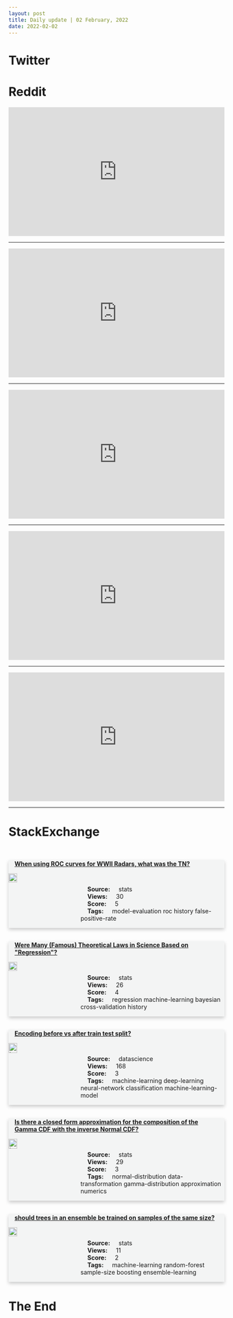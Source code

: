 ```yaml
---
layout: post
title: Daily update | 02 February, 2022
date: 2022-02-02
---
```


<script async src="https://platform.twitter.com/widgets.js" charset="utf-8"></script>


<script src='https://storage.ko-fi.com/cdn/scripts/overlay-widget.js'></script>
<script>
  kofiWidgetOverlay.draw('themldojo', {
    'type': 'floating-chat',
    'floating-chat.donateButton.text': 'Support me',
    'floating-chat.donateButton.background-color': '#f45d22',
    'floating-chat.donateButton.text-color': '#fff'
  });
</script>

# Twitter 

<blockquote class="twitter-tweet"><a href="https://twitter.com/tasleemarifk/status/1488497039659143168"></a></blockquote>

<blockquote class="twitter-tweet"><a href="https://twitter.com/TDataScience/status/1488395692435464192"></a></blockquote>

<blockquote class="twitter-tweet"><a href="https://twitter.com/Raspberry_Pi/status/1488449972366368768"></a></blockquote>

<blockquote class="twitter-tweet"><a href="https://twitter.com/TensorFlow/status/1488557762200096768"></a></blockquote>

<blockquote class="twitter-tweet"><a href="https://twitter.com/DuckDuckGo/status/1488524292266635269"></a></blockquote>

<blockquote class="twitter-tweet"><a href="https://twitter.com/GoogleAI/status/1488581711248207879"></a></blockquote>

<blockquote class="twitter-tweet"><a href="https://twitter.com/huggingface/status/1488525930825977861"></a></blockquote>

<blockquote class="twitter-tweet"><a href="https://twitter.com/DeepMind/status/1488586575822962695"></a></blockquote>

<blockquote class="twitter-tweet"><a href="https://twitter.com/MetaAI/status/1488570591103705088"></a></blockquote>

<blockquote class="twitter-tweet"><a href="https://twitter.com/arXiv_Daily/status/1488393852008370180"></a></blockquote>

# Reddit 

<iframe id="reddit-embed" src="https://www.redditmedia.com/r/datascience/comments/shtsnt/got_my_first_offer?ref_source=embed&amp;ref=share&amp;embed=true" sandbox="allow-scripts allow-same-origin allow-popups" style="border: none;" height="300" width="100%" scrolling="yes"></iframe>
<hr style="width:100%;text-align:left;margin-left:0">
<iframe id="reddit-embed" src="https://www.redditmedia.com/r/datascience/comments/shsq5a/recruiters_how_much_does_a_candidates_kaggle?ref_source=embed&amp;ref=share&amp;embed=true" sandbox="allow-scripts allow-same-origin allow-popups" style="border: none;" height="300" width="100%" scrolling="yes"></iframe>
<hr style="width:100%;text-align:left;margin-left:0">
<iframe id="reddit-embed" src="https://www.redditmedia.com/r/MachineLearning/comments/shvci3/which_machine_learning_model_for_predictive?ref_source=embed&amp;ref=share&amp;embed=true" sandbox="allow-scripts allow-same-origin allow-popups" style="border: none;" height="300" width="100%" scrolling="yes"></iframe>
<hr style="width:100%;text-align:left;margin-left:0">
<iframe id="reddit-embed" src="https://www.redditmedia.com/r/MachineLearning/comments/shsfkm/d_current_state_of_jax_vs_pytorch?ref_source=embed&amp;ref=share&amp;embed=true" sandbox="allow-scripts allow-same-origin allow-popups" style="border: none;" height="300" width="100%" scrolling="yes"></iframe>
<hr style="width:100%;text-align:left;margin-left:0">
<iframe id="reddit-embed" src="https://www.redditmedia.com/r/datascience/comments/si00zx/ds_meta_strategy_analyst?ref_source=embed&amp;ref=share&amp;embed=true" sandbox="allow-scripts allow-same-origin allow-popups" style="border: none;" height="300" width="100%" scrolling="yes"></iframe>
<hr style="width:100%;text-align:left;margin-left:0">

<style>
.card {
box-shadow: 0 4px 8px 0 rgba(0,0,0,0.2);
transition: 0.3s;
width: 100%;
background-color: #F3F4F4;
}
p{
    margin-left:  3em;
    padding-top: 1em;
}
.part2{
    display: grid;
    grid-template-columns: 1fr 3fr;
}
h4{
    margin: 1em;
}

.card:hover {
box-shadow: 0 8px 16px 0 rgba(0,0,0,0.2);
}
b {
padding: 2px 16px;
}
</style>
  
# StackExchange 


  <br>
  <div class="card">
  <h4><a href='https://stats.stackexchange.com/questions/562674/when-using-roc-curves-for-wwii-radars-what-was-the-tn'>When using ROC curves for WWII Radars, what was the TN?</a></h4> 
  <div class="part2">
      <img src="https://cdn.sstatic.net/Sites/stats/Img/apple-touch-icon@2.png?v=344f57aa10cc" alt="Img missing!" style="width:40%">
      <p><b>Source:</b> stats<br><b>Views:</b> 30<br><b>Score:</b> 5<br><b>Tags:</b> <span class="badge badge-dark">model-evaluation</span> <span class="badge badge-dark">roc</span> <span class="badge badge-dark">history</span> <span class="badge badge-dark">false-positive-rate</span></p> 
  </div>
  </div>
      
  <br>
  <div class="card">
  <h4><a href='https://stats.stackexchange.com/questions/562630/were-many-famous-theoretical-laws-in-science-based-on-regression'>Were Many (Famous) Theoretical Laws in Science Based on &quot;Regression&quot;?</a></h4> 
  <div class="part2">
      <img src="https://cdn.sstatic.net/Sites/stats/Img/apple-touch-icon@2.png?v=344f57aa10cc" alt="Img missing!" style="width:40%">
      <p><b>Source:</b> stats<br><b>Views:</b> 26<br><b>Score:</b> 4<br><b>Tags:</b> <span class="badge badge-dark">regression</span> <span class="badge badge-dark">machine-learning</span> <span class="badge badge-dark">bayesian</span> <span class="badge badge-dark">cross-validation</span> <span class="badge badge-dark">history</span></p> 
  </div>
  </div>
      
  <br>
  <div class="card">
  <h4><a href='https://datascience.stackexchange.com/questions/107714/encoding-before-vs-after-train-test-split'>Encoding before vs after train test split?</a></h4> 
  <div class="part2">
      <img src="https://cdn.sstatic.net/Sites/datascience/Img/apple-touch-icon@2.png?v=1c36463984b3" alt="Img missing!" style="width:40%">
      <p><b>Source:</b> datascience<br><b>Views:</b> 168<br><b>Score:</b> 3<br><b>Tags:</b> <span class="badge badge-dark">machine-learning</span> <span class="badge badge-dark">deep-learning</span> <span class="badge badge-dark">neural-network</span> <span class="badge badge-dark">classification</span> <span class="badge badge-dark">machine-learning-model</span></p> 
  </div>
  </div>
      
  <br>
  <div class="card">
  <h4><a href='https://stats.stackexchange.com/questions/562729/is-there-a-closed-form-approximation-for-the-composition-of-the-gamma-cdf-with-t'>Is there a closed form approximation for the composition of the Gamma CDF with the inverse Normal CDF?</a></h4> 
  <div class="part2">
      <img src="https://cdn.sstatic.net/Sites/stats/Img/apple-touch-icon@2.png?v=344f57aa10cc" alt="Img missing!" style="width:40%">
      <p><b>Source:</b> stats<br><b>Views:</b> 29<br><b>Score:</b> 3<br><b>Tags:</b> <span class="badge badge-dark">normal-distribution</span> <span class="badge badge-dark">data-transformation</span> <span class="badge badge-dark">gamma-distribution</span> <span class="badge badge-dark">approximation</span> <span class="badge badge-dark">numerics</span></p> 
  </div>
  </div>
      
  <br>
  <div class="card">
  <h4><a href='https://stats.stackexchange.com/questions/562725/should-trees-in-an-ensemble-be-trained-on-samples-of-the-same-size'>should trees in an ensemble be trained on samples of the same size?</a></h4> 
  <div class="part2">
      <img src="https://cdn.sstatic.net/Sites/stats/Img/apple-touch-icon@2.png?v=344f57aa10cc" alt="Img missing!" style="width:40%">
      <p><b>Source:</b> stats<br><b>Views:</b> 11<br><b>Score:</b> 2<br><b>Tags:</b> <span class="badge badge-dark">machine-learning</span> <span class="badge badge-dark">random-forest</span> <span class="badge badge-dark">sample-size</span> <span class="badge badge-dark">boosting</span> <span class="badge badge-dark">ensemble-learning</span></p> 
  </div>
  </div>
      
# The End